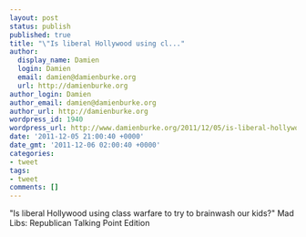 ```yaml
---
layout: post
status: publish
published: true
title: "\"Is liberal Hollywood using cl..."
author:
  display_name: Damien
  login: Damien
  email: damien@damienburke.org
  url: http://damienburke.org
author_login: Damien
author_email: damien@damienburke.org
author_url: http://damienburke.org
wordpress_id: 1940
wordpress_url: http://www.damienburke.org/2011/12/05/is-liberal-hollywood-using-cl/
date: '2011-12-05 21:00:40 +0000'
date_gmt: '2011-12-06 02:00:40 +0000'
categories:
- tweet
tags:
- tweet
comments: []
---
```

<p>"Is liberal Hollywood using class warfare to try to brainwash our kids?" Mad Libs: Republican Talking Point Edition</p>

